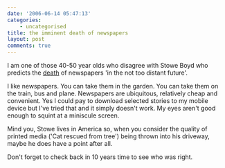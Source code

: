 ```yaml
---
date: '2006-06-14 05:47:13'
categories:
    - uncategorised
title: the imminent death of newspapers
layout: post
comments: true
---
```

I am one of those 40-50 year olds who disagree with Stowe Boyd who
predicts the
[death](http://www.stoweboyd.com/message/2006/05/hypergene_on_bu.html)
of newspapers 'in the not too distant future'.

I like newspapers. You can take them in the garden. You can take them on
the train, bus and plane. Newspapers are ubiquitous, relatively cheap
and convenient. Yes I could pay to download selected stories to my
mobile device but I've tried that and it simply doesn't work. My eyes
aren't good enough to squint at a miniscule screen.

Mind you, Stowe lives in America so, when you consider the quality of
printed media ('Cat rescued from tree') being thrown into his driveway,
maybe he does have a point after all.

Don't forget to check back in 10 years time to see who was right.
